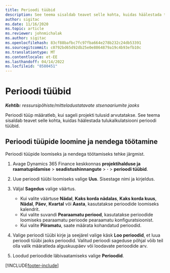 ```yaml
---
title: Perioodi tüübid
description: See teema sisaldab teavet selle kohta, kuidas häälestada tulukalkulatsiooni perioodi tüübid.
author: sigitac
ms.date: 11/16/2020
ms.topic: article
ms.reviewer: johnmichalak
ms.author: sigitac
ms.openlocfilehash: 83cf88bafbc7fc97fba664e278b232c24db53391
ms.sourcegitcommit: c0792bd65d92db25e0e8864879a19c4b93efb10c
ms.translationtype: MT
ms.contentlocale: et-EE
ms.lasthandoff: 04/14/2022
ms.locfileid: "8580451"
---
```

# <a name="period-types"></a>Perioodi tüübid

_**Kehtib:** ressursipõhiste/mitteladustatavate stsenaariumite jaoks_

Perioodi tüüp määratleb, kui sageli projekti tulusid arvutatakse. See teema sisaldab teavet selle kohta, kuidas häälestada tulukalkulatsiooni perioodi tüübid. 

## <a name="create-and-work-with-period-types"></a>Perioodi tüüpide loomine ja nendega töötamine
Perioodi tüüpide loomiseks ja nendega töötamiseks tehke järgmist.

1. Avage Dynamics 365 Finance keskkonnas **projektihalduse ja raamatupidamise** > **seadistushinnangute** > **·** > **perioodi tüübid**.
2. Uue perioodi tüübi loomiseks valige **Uus**. Sisestage nimi ja kirjeldus.
3. Väljal **Sagedus** valige väärtus.

    - Kui valite väärtuse **Nädal**, **Kaks korda nädalas**, **Kaks korda kuus**, **Nädal**, **Päev**, **Kvartal** või **Aasta**, kasutatakse perioodide loomiseks kalendrit. 
    - Kui valite suvandi **Pearaamatu periood**, kasutatakse perioodide loomiseks pearaamatu perioode pearaamatu konfiguratsioonist.
    - Kui valite **Piiramatu**, saate määrata kohandatud perioodid.
4. Valige perioodi tüübi kirje ja seejärel valige käsk **Loo perioodid**, et luua perioodi tüübi jaoks perioodid. Valitud perioodi sageduse põhjal võib teil olla valik määratleda alguskuupäev või loodavate perioodide arv.
5. Loodud perioodide läbivaatamiseks valige **Perioodid**.



[!INCLUDE[footer-include](../includes/footer-banner.md)]